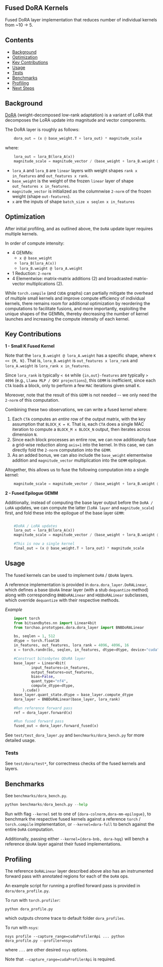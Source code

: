 ## Fused DoRA Kernels

Fused DoRA layer implementation that reduces number of individual kernels from ~10 -> 5.

## Contents

- [Background](#background)
- [Optimization](#optimization)
- [Key Contributions](#key-contributions)
- [Usage](#usage)
- [Tests](#tests)
- [Benchmarks](#benchmarks)
- [Profiling](#profiling)
- [Next Steps](#next-steps)

## Background

[DoRA](https://arxiv.org/abs/2402.09353) (weight-decomposed low-rank adaptation) is a variant of LoRA that decomposes the LoRA update into magnitude and vector components.

The DoRA layer is roughly as follows:

```python
    dora_out = (x @ base_weight.T + lora_out) * magnitude_scale
```

where:

```python
    lora_out = lora_B(lora_A(x))
    magnitude_scale = magnitude_vector / (base_weight + lora_B.weight @ lora_A.weight).norm(p=2, dim=1)
```

- `lora_A` and `lora_B` are `linear` layers with weight shapes `rank x in_features` and `out_features x rank`.
- `base_weight` is the weight of the frozen `linear` layer of shape `out_features x in_features`.
- `magnitude_vector` is initialized as the columnwise `2-norm` of the frozen weight (shape `out-features`).
- `x` are the inputs of shape `batch_size x seqlen x in_features`

## Optimization

After initial profiling, and as outlined above, the `DoRA` update layer requires multiple kernels.

In order of compute intensity:

- 4 GEMMs:
  - `x @ base_weight`
  - `lora_B(lora_A(x))`
  - `lora_B.weight @ lora_A.weight`
- 1 Reduction: `2-norm`
- 4 Elementwise: matrix-matrix additions (2) and broadcasted matrix-vector multiplications (2).

While `torch.compile` (and `CUDA` graphs) can partially mitigate the overhead of multiple small kernels and improve compute efficiency of individual kernels, there remains room for additional optimization by reordering the computations to facilitate fusions, and more importantly, exploiting the unique shapes of the GEMMs, thereby decreasing the number of kernel launches and increasing the compute intensity of each kernel.

## Key Contributions

**1 - Small K Fused Kernel**

Note that the `lora_B.weight @ lora_A.weight` has a specific shape, where `K << {M, N}`. That is, `lora_B.weight` is `out_features x lora_rank` and `lora_A.weight` is `lora_rank x in_features`.

Since `lora_rank` is typically `< 64` while `{in,out}-features` are typically `> 4096` (e.g., `Llama MLP / QKV projections`), this `GEMM` is inefficient, since each `CTA` loads a block, only to perform a few `MAC` iterations given small `K`.

Moreover, note that the result of this `GEMM` is not needed -- we only need the `2-norm` of this computation.

Combining these two observations, we can write a fused kernel where:

1. Each `CTA` computes an _entire_ row of the output matrix, with the key assumption that `BLOCK_K = K`. That is, each `CTA` does a single MAC iteration to compute a `BLOCK_M x BLOCK_N` output, then iterates across dimension `N`.
2. Since each block processes an entire row, we can now additionally fuse a grid-wise reduction along `axis=1` into the kernel. In this case, we can directly fold the `2-norm` computation into the `GEMM`.
3. As an added bonus, we can also include the `base_weight` elementwise addition and `magnitude_vector` multiplication into the `GEMM` epilogue.

Altogether, this allows us to fuse the following computation into a single kernel:

```python
    magnitude_scale = magnitude_vector / (base_weight + lora_B.weight @ lora_A.weight).norm(p=2, dim=1)
```

**2 - Fused Epilogue GEMM**

Additionally, instead of computing the base layer output before the `DoRA / LoRA` updates, we can compute the latter (`loRA layer` and `magnitude_scale`) first, and fold these into the epilogue of the base layer `GEMM`:

```python

    #DoRA / LoRA updates
    lora_out = lora_B(lora_A(x))
    magnitude_scale = magnitude_vector / (base_weight + lora_B.weight @ lora_A.weight).norm(p=2, dim=1)

    #This is now a single kernel
    final_out = (x @ base_weight.T + lora_out) * magnitude_scale
```

## Usage

The fused kernels can be used to implement `DoRA` / `QDoRA` layers.

A reference implementation is provided in `dora.dora_layer.DoRALinear`, which defines a base `QDoRA` linear layer (with a stub `dequantize` method) along with corresponding `BNBDoRALinear` and `HQQDoRALinear` subclasses, which override `dequantize` with their respective methods.

_Example_

```python
    import torch
    from bitsandbytes.nn import Linear4bit
    from torchao.prototypes.dora.dora_layer import BNBDoRALinear

    bs, seqlen = 1, 512
    dtype = torch.float16
    in_features, out_features, lora_rank = 4096, 4096, 16
    x = torch.randn(bs, seqlen, in_features, dtype=dtype, device="cuda")

    #Construct bitsnbytes QDoRA layer
    base_layer = Linear4bit(
            input_features=in_features,
            output_features=out_features,
            bias=False,
            quant_type="nf4",
            compute_dtype=dtype,
        ).cuda()
    base_layer.quant_state.dtype = base_layer.compute_dtype
    dora_layer = BNBDoRALinear(base_layer, lora_rank)

    #Run reference forward pass
    ref = dora_layer.forward(x)

    #Run fused forward pass
    fused_out = dora_layer.forward_fused(x)
```

See `test/test_dora_layer.py` and `benchmarks/dora_bench.py` for more detailed usage.

### Tests

See `test/dora/test*`, for correctness checks of the fused kernels and layers.

## Benchmarks

See `benchmarks/dora_bench.py`.

```python
python benchmarks/dora_bench.py --help
```

Run with flag `--kernel` set to one of `{dora-colnorm,dora-mm-epilogue}`, to benchmark the respective fused kernels against a reference `torch` / `torch.compile` implementation, or `--kernel=dora-full` to bench against the entire `DoRA` computation.

Additionally, passing either `--kernel={dora-bnb, dora-hqq}` will bench a reference `QDoRA` layer against their fused implementations.

## Profiling

The reference `DoRALinear` layer described above also has an instrumented forward pass with annotated regions for each of the `DoRA` ops.

An example script for running a profiled forward pass is provided in `dora/dora_profile.py`.

To run with `torch.profiler`:

```
python dora_profile.py
```

which outputs chrome trace to default folder `dora_profiles`.

To run with `nsys`:

```
nsys profile --capture_range=cudaProfilerApi ... python dora_profile.py --profiler=nsys
```

where `...` are other desired `nsys` options.

Note that `--capture_range=cudaProfilerApi` is required.
